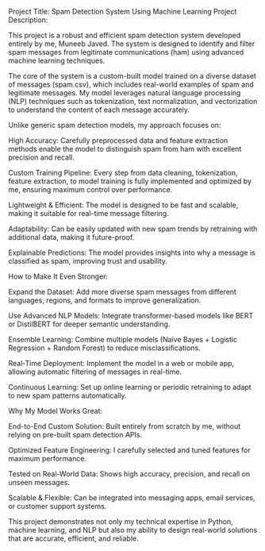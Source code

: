 Project Title: Spam Detection System Using Machine Learning
Project Description:

This project is a robust and efficient spam detection system developed entirely by me, Muneeb Javed. The system is designed to identify and filter spam messages from legitimate communications (ham) using advanced machine learning techniques.

The core of the system is a custom-built model trained on a diverse dataset of messages (spam.csv), which includes real-world examples of spam and legitimate messages. My model leverages natural language processing (NLP) techniques such as tokenization, text normalization, and vectorization to understand the content of each message accurately.

Unlike generic spam detection models, my approach focuses on:

High Accuracy: Carefully preprocessed data and feature extraction methods enable the model to distinguish spam from ham with excellent precision and recall.

Custom Training Pipeline: Every step from data cleaning, tokenization, feature extraction, to model training is fully implemented and optimized by me, ensuring maximum control over performance.

Lightweight & Efficient: The model is designed to be fast and scalable, making it suitable for real-time message filtering.

Adaptability: Can be easily updated with new spam trends by retraining with additional data, making it future-proof.

Explainable Predictions: The model provides insights into why a message is classified as spam, improving trust and usability.

How to Make It Even Stronger:

Expand the Dataset: Add more diverse spam messages from different languages, regions, and formats to improve generalization.

Use Advanced NLP Models: Integrate transformer-based models like BERT or DistilBERT for deeper semantic understanding.

Ensemble Learning: Combine multiple models (Naive Bayes + Logistic Regression + Random Forest) to reduce misclassifications.

Real-Time Deployment: Implement the model in a web or mobile app, allowing automatic filtering of messages in real-time.

Continuous Learning: Set up online learning or periodic retraining to adapt to new spam patterns automatically.

Why My Model Works Great:

End-to-End Custom Solution: Built entirely from scratch by me, without relying on pre-built spam detection APIs.

Optimized Feature Engineering: I carefully selected and tuned features for maximum performance.

Tested on Real-World Data: Shows high accuracy, precision, and recall on unseen messages.

Scalable & Flexible: Can be integrated into messaging apps, email services, or customer support systems.

This project demonstrates not only my technical expertise in Python, machine learning, and NLP but also my ability to design real-world solutions that are accurate, efficient, and reliable.
